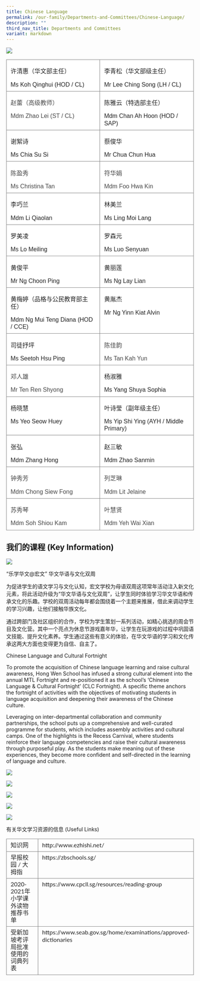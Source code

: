 ```yaml
---
title: Chinese Language
permalink: /our-family/Departments-and-Committees/Chinese-Language/
description: ""
third_nav_title: Departments and Committees
variant: markdown
---
```

**![](https://lh4.googleusercontent.com/kmRF3eMduOujlHBOBikCQDtb920Tt21qfQrj9mXxnMsCvE_n2Mw42Trhk2E2G4cdHEc9tuRlyXkSmI39UVbOlbPIEXdlTLzZ6Qh8NzmEVXDKAgS58KxmvtrOa3Ikkd-jbnKC1RzgTY1PqGsoBss03J0)**

  

<table style="border:none;border-collapse:collapse;">
  <colgroup>
    <col width="301">
    <col width="301">
  </colgroup>
  <tbody>
    <tr style="height:51pt">
      <td style="border-left:solid #808080 0.55555575pt;border-right:solid #808080 0.55555575pt;border-bottom:solid #808080 0.55555575pt;border-top:solid #808080 0.55555575pt;vertical-align:top;background-color:#ffffff;padding:4pt 8pt 4pt 8pt;overflow:hidden;overflow-wrap:break-word;">
        <p style="line-height:1.2;margin-top:12pt;margin-bottom:2pt;" dir="ltr"><span style="font-size:12pt;font-family:SimSun;color:#222222;background-color:transparent;font-weight:400;font-style:normal;font-variant:normal;text-decoration:none;vertical-align:baseline;white-space:pre;white-space:pre-wrap;">许清惠（华文部主任）</span></p>
        <p style="line-height:1.2;margin-top:12pt;margin-bottom:2pt;" dir="ltr"><span style="font-size:12pt;font-family:Arial,sans-serif;color:#222222;background-color:transparent;font-weight:400;font-style:normal;font-variant:normal;text-decoration:none;vertical-align:baseline;white-space:pre;white-space:pre-wrap;">Ms Koh Qinghui (HOD / CL)</span></p>
      </td>
      <td style="border-left:solid #808080 0.55555575pt;border-right:solid #808080 0.55555575pt;border-bottom:solid #808080 0.55555575pt;border-top:solid #808080 0.55555575pt;vertical-align:top;background-color:#ffffff;padding:4pt 8pt 4pt 8pt;overflow:hidden;overflow-wrap:break-word;">
        <p style="line-height:1.2;margin-top:12pt;margin-bottom:2pt;" dir="ltr"><span style="font-size:12pt;font-family:SimSun;color:#222222;background-color:transparent;font-weight:400;font-style:normal;font-variant:normal;text-decoration:none;vertical-align:baseline;white-space:pre;white-space:pre-wrap;">李青松（华文部级主任）</span></p>
        <p style="line-height:1.2;margin-top:12pt;margin-bottom:2pt;" dir="ltr"><span style="font-size:12pt;font-family:Arial,sans-serif;color:#222222;background-color:transparent;font-weight:400;font-style:normal;font-variant:normal;text-decoration:none;vertical-align:baseline;white-space:pre;white-space:pre-wrap;">Mr Lee Ching Song (LH / CL)</span></p>
      </td>
    </tr>
    <tr style="height:51pt">
      <td style="border-left:solid #808080 0.55555575pt;border-right:solid #808080 0.55555575pt;border-bottom:solid #808080 0.55555575pt;border-top:solid #808080 0.55555575pt;vertical-align:top;background-color:#ffffff;padding:4pt 8pt 4pt 8pt;overflow:hidden;overflow-wrap:break-word;">
        <p style="line-height:1.2;margin-top:12pt;margin-bottom:2pt;" dir="ltr"><span style="font-size:12pt;font-family:SimSun;color:#484848;background-color:transparent;font-weight:400;font-style:normal;font-variant:normal;text-decoration:none;vertical-align:baseline;white-space:pre;white-space:pre-wrap;">赵蕾（高级教师）</span></p>
        <p style="line-height:1.2;margin-top:12pt;margin-bottom:2pt;" dir="ltr"><span style="font-size:12pt;font-family:Arial,sans-serif;color:#484848;background-color:transparent;font-weight:400;font-style:normal;font-variant:normal;text-decoration:none;vertical-align:baseline;white-space:pre;white-space:pre-wrap;">Mdm Zhao Lei (ST / CL)</span></p>
      </td>
      <td style="border-left:solid #808080 0.55555575pt;border-right:solid #808080 0.55555575pt;border-bottom:solid #808080 0.55555575pt;border-top:solid #808080 0.55555575pt;vertical-align:top;background-color:#ffffff;padding:4pt 8pt 4pt 8pt;overflow:hidden;overflow-wrap:break-word;">
        <p style="line-height:1.2;margin-top:12pt;margin-bottom:2pt;" dir="ltr"><span style="font-size:12pt;font-family:SimSun;color:#222222;background-color:transparent;font-weight:400;font-style:normal;font-variant:normal;text-decoration:none;vertical-align:baseline;white-space:pre;white-space:pre-wrap;">陈雅云（特选部主任）</span></p>
        <p style="line-height:1.2;margin-top:12pt;margin-bottom:2pt;" dir="ltr"><span style="font-size:12pt;font-family:Arial,sans-serif;color:#222222;background-color:transparent;font-weight:400;font-style:normal;font-variant:normal;text-decoration:none;vertical-align:baseline;white-space:pre;white-space:pre-wrap;">Mdm Chan Ah Hoon (HOD / SAP)</span></p>
      </td>
    </tr>
    <tr style="height:51pt">
      <td style="border-left:solid #808080 0.55555575pt;border-right:solid #808080 0.55555575pt;border-bottom:solid #808080 0.55555575pt;border-top:solid #808080 0.55555575pt;vertical-align:top;background-color:#ffffff;padding:4pt 8pt 4pt 8pt;overflow:hidden;overflow-wrap:break-word;">
        <p style="line-height:1.2;margin-top:12pt;margin-bottom:2pt;" dir="ltr"><span style="font-size:12pt;font-family:SimSun;color:#222222;background-color:transparent;font-weight:400;font-style:normal;font-variant:normal;text-decoration:none;vertical-align:baseline;white-space:pre;white-space:pre-wrap;">谢絮诗</span></p>
        <p style="line-height:1.2;margin-top:12pt;margin-bottom:2pt;" dir="ltr"><span style="font-size:12pt;font-family:Arial,sans-serif;color:#222222;background-color:transparent;font-weight:400;font-style:normal;font-variant:normal;text-decoration:none;vertical-align:baseline;white-space:pre;white-space:pre-wrap;">Ms Chia Su Si&nbsp;</span></p>
      </td>
      <td style="border-left:solid #808080 0.55555575pt;border-right:solid #808080 0.55555575pt;border-bottom:solid #808080 0.55555575pt;border-top:solid #808080 0.55555575pt;vertical-align:top;background-color:#ffffff;padding:4pt 8pt 4pt 8pt;overflow:hidden;overflow-wrap:break-word;">
        <p style="line-height:1.2;margin-top:12pt;margin-bottom:2pt;" dir="ltr"><span style="font-size:12pt;font-family:SimSun;color:#222222;background-color:transparent;font-weight:400;font-style:normal;font-variant:normal;text-decoration:none;vertical-align:baseline;white-space:pre;white-space:pre-wrap;">蔡俊华</span></p>
        <p style="line-height:1.2;margin-top:12pt;margin-bottom:2pt;" dir="ltr"><span style="font-size:12pt;font-family:Arial,sans-serif;color:#222222;background-color:transparent;font-weight:400;font-style:normal;font-variant:normal;text-decoration:none;vertical-align:baseline;white-space:pre;white-space:pre-wrap;">Mr Chua Chun Hua</span></p>
      </td>
    </tr>
    <tr style="height:51pt">
      <td style="border-left:solid #808080 0.55555575pt;border-right:solid #808080 0.55555575pt;border-bottom:solid #808080 0.55555575pt;border-top:solid #808080 0.55555575pt;vertical-align:top;background-color:#ffffff;padding:4pt 8pt 4pt 8pt;overflow:hidden;overflow-wrap:break-word;">
        <p style="line-height:1.2;margin-top:12pt;margin-bottom:2pt;" dir="ltr"><span style="font-size:12pt;font-family:SimSun;color:#484848;background-color:transparent;font-weight:400;font-style:normal;font-variant:normal;text-decoration:none;vertical-align:baseline;white-space:pre;white-space:pre-wrap;">陈盈秀</span></p>
        <p style="line-height:1.2;margin-top:12pt;margin-bottom:2pt;" dir="ltr"><span style="font-size:12pt;font-family:Arial,sans-serif;color:#484848;background-color:transparent;font-weight:400;font-style:normal;font-variant:normal;text-decoration:none;vertical-align:baseline;white-space:pre;white-space:pre-wrap;">Ms Christina Tan</span></p>
      </td>
      <td style="border-left:solid #808080 0.55555575pt;border-right:solid #808080 0.55555575pt;border-bottom:solid #808080 0.55555575pt;border-top:solid #808080 0.55555575pt;vertical-align:top;background-color:#ffffff;padding:4pt 8pt 4pt 8pt;overflow:hidden;overflow-wrap:break-word;">
        <p style="line-height:1.2;margin-top:12pt;margin-bottom:2pt;" dir="ltr"><span style="font-size:12pt;font-family:SimSun;color:#484848;background-color:transparent;font-weight:400;font-style:normal;font-variant:normal;text-decoration:none;vertical-align:baseline;white-space:pre;white-space:pre-wrap;">符华娟</span></p>
        <p style="line-height:1.2;margin-top:12pt;margin-bottom:2pt;" dir="ltr"><span style="font-size:12pt;font-family:Arial,sans-serif;color:#484848;background-color:transparent;font-weight:400;font-style:normal;font-variant:normal;text-decoration:none;vertical-align:baseline;white-space:pre;white-space:pre-wrap;">Mdm Foo Hwa Kin</span></p>
      </td>
    </tr>
    <tr style="height:51pt">
      <td style="border-left:solid #808080 0.55555575pt;border-right:solid #808080 0.55555575pt;border-bottom:solid #808080 0.55555575pt;border-top:solid #808080 0.55555575pt;vertical-align:top;background-color:#ffffff;padding:4pt 8pt 4pt 8pt;overflow:hidden;overflow-wrap:break-word;">
        <p style="line-height:1.2;margin-top:12pt;margin-bottom:2pt;" dir="ltr"><span style="font-size:12pt;font-family:SimSun;color:#222222;background-color:transparent;font-weight:400;font-style:normal;font-variant:normal;text-decoration:none;vertical-align:baseline;white-space:pre;white-space:pre-wrap;">李巧兰</span></p>
        <p style="line-height:1.2;margin-top:12pt;margin-bottom:2pt;" dir="ltr"><span style="font-size:12pt;font-family:Arial,sans-serif;color:#222222;background-color:transparent;font-weight:400;font-style:normal;font-variant:normal;text-decoration:none;vertical-align:baseline;white-space:pre;white-space:pre-wrap;">Mdm Li Qiaolan</span></p>
      </td>
      <td style="border-left:solid #808080 0.55555575pt;border-right:solid #808080 0.55555575pt;border-bottom:solid #808080 0.55555575pt;border-top:solid #808080 0.55555575pt;vertical-align:top;background-color:#ffffff;padding:4pt 8pt 4pt 8pt;overflow:hidden;overflow-wrap:break-word;">
        <p style="line-height:1.2;margin-top:12pt;margin-bottom:2pt;" dir="ltr"><span style="font-size:12pt;font-family:SimSun;color:#222222;background-color:transparent;font-weight:400;font-style:normal;font-variant:normal;text-decoration:none;vertical-align:baseline;white-space:pre;white-space:pre-wrap;">林美兰</span></p>
        <p style="line-height:1.2;margin-top:12pt;margin-bottom:2pt;" dir="ltr"><span style="font-size:12pt;font-family:Arial,sans-serif;color:#222222;background-color:transparent;font-weight:400;font-style:normal;font-variant:normal;text-decoration:none;vertical-align:baseline;white-space:pre;white-space:pre-wrap;">Ms Ling Moi Lang</span></p>
      </td>
    </tr>
    <tr style="height:51pt">
      <td style="border-left:solid #808080 0.55555575pt;border-right:solid #808080 0.55555575pt;border-bottom:solid #808080 0.55555575pt;border-top:solid #808080 0.55555575pt;vertical-align:top;background-color:#ffffff;padding:4pt 8pt 4pt 8pt;overflow:hidden;overflow-wrap:break-word;">
        <p style="line-height:1.2;margin-top:12pt;margin-bottom:2pt;" dir="ltr"><span style="font-size:12pt;font-family:SimSun;color:#222222;background-color:transparent;font-weight:400;font-style:normal;font-variant:normal;text-decoration:none;vertical-align:baseline;white-space:pre;white-space:pre-wrap;">罗美凌</span></p>
        <p style="line-height:1.2;margin-top:12pt;margin-bottom:2pt;" dir="ltr"><span style="font-size:12pt;font-family:Arial,sans-serif;color:#222222;background-color:transparent;font-weight:400;font-style:normal;font-variant:normal;text-decoration:none;vertical-align:baseline;white-space:pre;white-space:pre-wrap;">Ms Lo Meiling</span></p>
      </td>
      <td style="border-left:solid #808080 0.55555575pt;border-right:solid #808080 0.55555575pt;border-bottom:solid #808080 0.55555575pt;border-top:solid #808080 0.55555575pt;vertical-align:top;background-color:#ffffff;padding:4pt 8pt 4pt 8pt;overflow:hidden;overflow-wrap:break-word;">
        <p style="line-height:1.2;margin-top:12pt;margin-bottom:2pt;" dir="ltr"><span style="font-size:12pt;font-family:SimSun;color:#222222;background-color:transparent;font-weight:400;font-style:normal;font-variant:normal;text-decoration:none;vertical-align:baseline;white-space:pre;white-space:pre-wrap;">罗森元</span></p>
        <p style="line-height:1.2;margin-top:12pt;margin-bottom:2pt;" dir="ltr"><span style="font-size:12pt;font-family:Arial,sans-serif;color:#222222;background-color:transparent;font-weight:400;font-style:normal;font-variant:normal;text-decoration:none;vertical-align:baseline;white-space:pre;white-space:pre-wrap;">Ms Luo Senyuan</span></p>
      </td>
    </tr>
    <tr style="height:51pt">
      <td style="border-left:solid #808080 0.55555575pt;border-right:solid #808080 0.55555575pt;border-bottom:solid #808080 0.55555575pt;border-top:solid #808080 0.55555575pt;vertical-align:top;background-color:#ffffff;padding:4pt 8pt 4pt 8pt;overflow:hidden;overflow-wrap:break-word;">
        <p style="line-height:1.2;margin-top:12pt;margin-bottom:2pt;" dir="ltr"><span style="font-size:12pt;font-family:SimSun;color:#222222;background-color:transparent;font-weight:400;font-style:normal;font-variant:normal;text-decoration:none;vertical-align:baseline;white-space:pre;white-space:pre-wrap;">黄俊平</span></p>
        <p style="line-height:1.2;margin-top:12pt;margin-bottom:2pt;" dir="ltr"><span style="font-size:12pt;font-family:Arial,sans-serif;color:#222222;background-color:transparent;font-weight:400;font-style:normal;font-variant:normal;text-decoration:none;vertical-align:baseline;white-space:pre;white-space:pre-wrap;">Mr Ng Choon Ping</span></p>
      </td>
      <td style="border-left:solid #808080 0.55555575pt;border-right:solid #808080 0.55555575pt;border-bottom:solid #808080 0.55555575pt;border-top:solid #808080 0.55555575pt;vertical-align:top;background-color:#ffffff;padding:4pt 8pt 4pt 8pt;overflow:hidden;overflow-wrap:break-word;">
        <p style="line-height:1.2;margin-top:12pt;margin-bottom:2pt;" dir="ltr"><span style="font-size:12pt;font-family:SimSun;color:#222222;background-color:transparent;font-weight:400;font-style:normal;font-variant:normal;text-decoration:none;vertical-align:baseline;white-space:pre;white-space:pre-wrap;">黄丽莲</span></p>
        <p style="line-height:1.2;margin-top:12pt;margin-bottom:2pt;" dir="ltr"><span style="font-size:12pt;font-family:Arial,sans-serif;color:#222222;background-color:transparent;font-weight:400;font-style:normal;font-variant:normal;text-decoration:none;vertical-align:baseline;white-space:pre;white-space:pre-wrap;">Ms Ng Lay Lian</span></p>
      </td>
    </tr>
    <tr style="height:51pt">
      <td style="border-left:solid #808080 0.55555575pt;border-right:solid #808080 0.55555575pt;border-bottom:solid #808080 0.55555575pt;border-top:solid #808080 0.55555575pt;vertical-align:top;background-color:#ffffff;padding:4pt 8pt 4pt 8pt;overflow:hidden;overflow-wrap:break-word;">
        <p style="line-height:1.2;margin-top:12pt;margin-bottom:2pt;" dir="ltr"><span style="font-size:12pt;font-family:SimSun;color:#222222;background-color:transparent;font-weight:400;font-style:normal;font-variant:normal;text-decoration:none;vertical-align:baseline;white-space:pre;white-space:pre-wrap;">黄梅婷（品格与公民教育部主任）</span></p>
        <p style="line-height:1.2;margin-top:12pt;margin-bottom:2pt;" dir="ltr"><span style="font-size:12pt;font-family:Arial,sans-serif;color:#222222;background-color:transparent;font-weight:400;font-style:normal;font-variant:normal;text-decoration:none;vertical-align:baseline;white-space:pre;white-space:pre-wrap;">Mdm Ng Mui Teng Diana (HOD / CCE)</span></p>
      </td>
      <td style="border-left:solid #808080 0.55555575pt;border-right:solid #808080 0.55555575pt;border-bottom:solid #808080 0.55555575pt;border-top:solid #808080 0.55555575pt;vertical-align:top;background-color:#ffffff;padding:4pt 8pt 4pt 8pt;overflow:hidden;overflow-wrap:break-word;">
        <p style="line-height:1.2;margin-top:12pt;margin-bottom:2pt;" dir="ltr"><span style="font-size:12pt;font-family:SimSun;color:#222222;background-color:transparent;font-weight:400;font-style:normal;font-variant:normal;text-decoration:none;vertical-align:baseline;white-space:pre;white-space:pre-wrap;">黄胤杰</span></p>
        <p style="line-height:1.2;margin-top:12pt;margin-bottom:2pt;" dir="ltr"><span style="font-size:12pt;font-family:Arial,sans-serif;color:#222222;background-color:transparent;font-weight:400;font-style:normal;font-variant:normal;text-decoration:none;vertical-align:baseline;white-space:pre;white-space:pre-wrap;">Mr Ng Yinn Kiat Alvin</span></p>
      </td>
    </tr>
    <tr style="height:51pt">
      <td style="border-left:solid #808080 0.55555575pt;border-right:solid #808080 0.55555575pt;border-bottom:solid #808080 0.55555575pt;border-top:solid #808080 0.55555575pt;vertical-align:top;background-color:#ffffff;padding:4pt 8pt 4pt 8pt;overflow:hidden;overflow-wrap:break-word;">
        <p style="line-height:1.2;margin-top:12pt;margin-bottom:2pt;" dir="ltr"><span style="font-size:12pt;font-family:SimSun;color:#222222;background-color:transparent;font-weight:400;font-style:normal;font-variant:normal;text-decoration:none;vertical-align:baseline;white-space:pre;white-space:pre-wrap;">司徒抒坪</span></p>
        <p style="line-height:1.2;margin-top:12pt;margin-bottom:2pt;" dir="ltr"><span style="font-size:12pt;font-family:Arial,sans-serif;color:#222222;background-color:transparent;font-weight:400;font-style:normal;font-variant:normal;text-decoration:none;vertical-align:baseline;white-space:pre;white-space:pre-wrap;">Ms Seetoh Hsu Ping</span></p>
      </td>
      <td style="border-left:solid #808080 0.55555575pt;border-right:solid #808080 0.55555575pt;border-bottom:solid #808080 0.55555575pt;border-top:solid #808080 0.55555575pt;vertical-align:top;background-color:#ffffff;padding:4pt 8pt 4pt 8pt;overflow:hidden;overflow-wrap:break-word;">
        <p style="line-height:1.2;margin-top:12pt;margin-bottom:2pt;" dir="ltr"><span style="font-size:12pt;font-family:SimSun;color:#484848;background-color:transparent;font-weight:400;font-style:normal;font-variant:normal;text-decoration:none;vertical-align:baseline;white-space:pre;white-space:pre-wrap;">陈佳韵</span></p>
        <p style="line-height:1.2;margin-top:12pt;margin-bottom:2pt;" dir="ltr"><span style="font-size:12pt;font-family:Arial,sans-serif;color:#484848;background-color:transparent;font-weight:400;font-style:normal;font-variant:normal;text-decoration:none;vertical-align:baseline;white-space:pre;white-space:pre-wrap;">Ms Tan Kah Yun</span></p>
      </td>
    </tr>
    <tr style="height:51pt">
      <td style="border-left:solid #808080 0.55555575pt;border-right:solid #808080 0.55555575pt;border-bottom:solid #808080 0.55555575pt;border-top:solid #808080 0.55555575pt;vertical-align:top;background-color:#ffffff;padding:4pt 8pt 4pt 8pt;overflow:hidden;overflow-wrap:break-word;">
        <p style="line-height:1.2;margin-top:12pt;margin-bottom:2pt;" dir="ltr"><span style="font-size:12pt;font-family:SimSun;color:#484848;background-color:transparent;font-weight:400;font-style:normal;font-variant:normal;text-decoration:none;vertical-align:baseline;white-space:pre;white-space:pre-wrap;">邓人雄</span></p>
        <p style="line-height:1.2;margin-top:12pt;margin-bottom:2pt;" dir="ltr"><span style="font-size:12pt;font-family:Arial,sans-serif;color:#484848;background-color:transparent;font-weight:400;font-style:normal;font-variant:normal;text-decoration:none;vertical-align:baseline;white-space:pre;white-space:pre-wrap;">Mr Ten Ren Shyong</span></p>
      </td>
      <td style="border-left:solid #808080 0.55555575pt;border-right:solid #808080 0.55555575pt;border-bottom:solid #808080 0.55555575pt;border-top:solid #808080 0.55555575pt;vertical-align:top;background-color:#ffffff;padding:4pt 8pt 4pt 8pt;overflow:hidden;overflow-wrap:break-word;">
        <p style="line-height:1.2;margin-top:12pt;margin-bottom:2pt;" dir="ltr"><span style="font-size:12pt;font-family:SimSun;color:#222222;background-color:transparent;font-weight:400;font-style:normal;font-variant:normal;text-decoration:none;vertical-align:baseline;white-space:pre;white-space:pre-wrap;">杨淑雅</span></p>
        <p style="line-height:1.2;margin-top:12pt;margin-bottom:2pt;" dir="ltr"><span style="font-size:12pt;font-family:Arial,sans-serif;color:#222222;background-color:transparent;font-weight:400;font-style:normal;font-variant:normal;text-decoration:none;vertical-align:baseline;white-space:pre;white-space:pre-wrap;">Ms Yang Shuya Sophia&nbsp;</span></p>
      </td>
    </tr>
    <tr style="height:51pt">
      <td style="border-left:solid #808080 0.55555575pt;border-right:solid #808080 0.55555575pt;border-bottom:solid #808080 0.55555575pt;border-top:solid #808080 0.55555575pt;vertical-align:top;background-color:#ffffff;padding:4pt 8pt 4pt 8pt;overflow:hidden;overflow-wrap:break-word;">
        <p style="line-height:1.2;margin-top:12pt;margin-bottom:2pt;" dir="ltr"><span style="font-size:12pt;font-family:SimSun;color:#222222;background-color:transparent;font-weight:400;font-style:normal;font-variant:normal;text-decoration:none;vertical-align:baseline;white-space:pre;white-space:pre-wrap;">杨晓慧</span></p>
        <p style="line-height:1.2;margin-top:12pt;margin-bottom:2pt;" dir="ltr"><span style="font-size:12pt;font-family:Arial,sans-serif;color:#222222;background-color:transparent;font-weight:400;font-style:normal;font-variant:normal;text-decoration:none;vertical-align:baseline;white-space:pre;white-space:pre-wrap;">Ms Yeo Seow Huey</span></p>
      </td>
      <td style="border-left:solid #808080 0.55555575pt;border-right:solid #808080 0.55555575pt;border-bottom:solid #808080 0.55555575pt;border-top:solid #808080 0.55555575pt;vertical-align:top;background-color:#ffffff;padding:4pt 8pt 4pt 8pt;overflow:hidden;overflow-wrap:break-word;">
        <p style="line-height:1.2;margin-top:12pt;margin-bottom:2pt;" dir="ltr"><span style="font-size:12pt;font-family:SimSun;color:#222222;background-color:transparent;font-weight:400;font-style:normal;font-variant:normal;text-decoration:none;vertical-align:baseline;white-space:pre;white-space:pre-wrap;">叶诗莹（副年级主任）</span></p>
        <p style="line-height:1.2;margin-top:12pt;margin-bottom:2pt;" dir="ltr"><span style="font-size:12pt;font-family:Arial,sans-serif;color:#222222;background-color:transparent;font-weight:400;font-style:normal;font-variant:normal;text-decoration:none;vertical-align:baseline;white-space:pre;white-space:pre-wrap;">Ms Yip Shi Ying (AYH / Middle Primary)</span></p>
      </td>
    </tr>
    <tr style="height:51pt">
      <td style="border-left:solid #808080 0.55555575pt;border-right:solid #808080 0.55555575pt;border-bottom:solid #808080 0.55555575pt;border-top:solid #808080 0.55555575pt;vertical-align:top;background-color:#ffffff;padding:4pt 8pt 4pt 8pt;overflow:hidden;overflow-wrap:break-word;">
        <p style="line-height:1.2;margin-top:12pt;margin-bottom:2pt;" dir="ltr"><span style="font-size:12pt;font-family:SimSun;color:#222222;background-color:transparent;font-weight:400;font-style:normal;font-variant:normal;text-decoration:none;vertical-align:baseline;white-space:pre;white-space:pre-wrap;">张弘</span></p>
        <p style="line-height:1.2;margin-top:12pt;margin-bottom:2pt;" dir="ltr"><span style="font-size:12pt;font-family:Arial,sans-serif;color:#222222;background-color:transparent;font-weight:400;font-style:normal;font-variant:normal;text-decoration:none;vertical-align:baseline;white-space:pre;white-space:pre-wrap;">Mdm Zhang Hong</span></p>
      </td>
      <td style="border-left:solid #808080 0.55555575pt;border-right:solid #808080 0.55555575pt;border-bottom:solid #808080 0.55555575pt;border-top:solid #808080 0.55555575pt;vertical-align:top;background-color:#ffffff;padding:4pt 8pt 4pt 8pt;overflow:hidden;overflow-wrap:break-word;">
        <p style="line-height:1.2;margin-top:12pt;margin-bottom:2pt;" dir="ltr"><span style="font-size:12pt;font-family:SimSun;color:#222222;background-color:transparent;font-weight:400;font-style:normal;font-variant:normal;text-decoration:none;vertical-align:baseline;white-space:pre;white-space:pre-wrap;">赵三敏</span></p>
        <p style="line-height:1.2;margin-top:12pt;margin-bottom:2pt;" dir="ltr"><span style="font-size:12pt;font-family:Arial,sans-serif;color:#222222;background-color:transparent;font-weight:400;font-style:normal;font-variant:normal;text-decoration:none;vertical-align:baseline;white-space:pre;white-space:pre-wrap;">Mdm Zhao Sanmin</span></p>
      </td>
    </tr>
    <tr style="height:51pt">
      <td style="border-left:solid #808080 0.55555575pt;border-right:solid #808080 0.55555575pt;border-bottom:solid #808080 0.55555575pt;border-top:solid #808080 0.55555575pt;vertical-align:top;background-color:#ffffff;padding:4pt 8pt 4pt 8pt;overflow:hidden;overflow-wrap:break-word;">
        <p style="line-height:1.2;margin-top:12pt;margin-bottom:2pt;" dir="ltr"><span style="font-size:12pt;font-family:SimSun;color:#484848;background-color:transparent;font-weight:400;font-style:normal;font-variant:normal;text-decoration:none;vertical-align:baseline;white-space:pre;white-space:pre-wrap;">钟秀芳</span></p>
        <p style="line-height:1.2;margin-top:12pt;margin-bottom:2pt;" dir="ltr"><span style="font-size:12pt;font-family:Arial,sans-serif;color:#484848;background-color:transparent;font-weight:400;font-style:normal;font-variant:normal;text-decoration:none;vertical-align:baseline;white-space:pre;white-space:pre-wrap;">Mdm Chong Siew Fong</span></p>
      </td>
      <td style="border-left:solid #808080 0.55555575pt;border-right:solid #808080 0.55555575pt;border-bottom:solid #808080 0.55555575pt;border-top:solid #808080 0.55555575pt;vertical-align:top;background-color:#ffffff;padding:4pt 8pt 4pt 8pt;overflow:hidden;overflow-wrap:break-word;">
        <p style="line-height:1.2;margin-top:12pt;margin-bottom:2pt;" dir="ltr"><span style="font-size:12pt;font-family:SimSun;color:#484848;background-color:transparent;font-weight:400;font-style:normal;font-variant:normal;text-decoration:none;vertical-align:baseline;white-space:pre;white-space:pre-wrap;">列芝琳</span></p>
        <p style="line-height:1.2;margin-top:12pt;margin-bottom:2pt;" dir="ltr"><span style="font-size:12pt;font-family:Arial,sans-serif;color:#484848;background-color:transparent;font-weight:400;font-style:normal;font-variant:normal;text-decoration:none;vertical-align:baseline;white-space:pre;white-space:pre-wrap;">Mdm Lit Jelaine</span></p>
      </td>
    </tr>
    <tr style="height:51pt">
      <td style="border-left:solid #808080 0.55555575pt;border-right:solid #808080 0.55555575pt;border-bottom:solid #808080 0.55555575pt;border-top:solid #808080 0.55555575pt;vertical-align:top;background-color:#ffffff;padding:4pt 8pt 4pt 8pt;overflow:hidden;overflow-wrap:break-word;">
        <p style="line-height:1.2;margin-top:12pt;margin-bottom:2pt;" dir="ltr"><span style="font-size:12pt;font-family:SimSun;color:#484848;background-color:transparent;font-weight:400;font-style:normal;font-variant:normal;text-decoration:none;vertical-align:baseline;white-space:pre;white-space:pre-wrap;">苏秀琴</span></p>
        <p style="line-height:1.2;margin-top:12pt;margin-bottom:2pt;" dir="ltr"><span style="font-size:12pt;font-family:Arial,sans-serif;color:#484848;background-color:transparent;font-weight:400;font-style:normal;font-variant:normal;text-decoration:none;vertical-align:baseline;white-space:pre;white-space:pre-wrap;">Mdm Soh Shiou Kam</span></p>
      </td>
      <td style="border-left:solid #808080 0.55555575pt;border-right:solid #808080 0.55555575pt;border-bottom:solid #808080 0.55555575pt;border-top:solid #808080 0.55555575pt;vertical-align:top;background-color:#ffffff;padding:4pt 8pt 4pt 8pt;overflow:hidden;overflow-wrap:break-word;">
        <p style="line-height:1.2;margin-top:12pt;margin-bottom:0pt;" dir="ltr"><span style="font-size:12pt;font-family:SimSun;color:#484848;background-color:transparent;font-weight:400;font-style:normal;font-variant:normal;text-decoration:none;vertical-align:baseline;white-space:pre;white-space:pre-wrap;">叶慧贤</span></p>
        <p style="line-height:1.2;margin-top:12pt;margin-bottom:0pt;" dir="ltr"><span style="font-size:12pt;font-family:Arial,sans-serif;color:#484848;background-color:transparent;font-weight:400;font-style:normal;font-variant:normal;text-decoration:none;vertical-align:baseline;white-space:pre;white-space:pre-wrap;">Mdm Yeh Wai Xian</span></p>
      </td>
    </tr>
  </tbody>
</table>
  

## 我们的课程 (Key Information)

  

![](https://lh6.googleusercontent.com/0hvk_fQig4gQTycyJi5l0jYK3CQLnpxG8GF-vkvO8KS3fXUuuToL3QogXYNnohNmM0P99B6gFO3ML-EE4mDV0G5aXYaHVf1uwx3zadGdzWfJ2wq25YL_9upqPqCE_AcvzSYhFS8srM5xg8c1KULUrqkONBD55RW1)

“乐学华文@宏文” 华文华语与文化双周&nbsp;

  

为促进学生的语文学习与文化认知，宏文学校为母语双周这项常年活动注入新文化元素，将此活动升级为“华文华语与文化双周”，让学生同时体验学习华文华语和传承文化的乐趣。学校的双周活动每年都会围绕着一个主题来推展，借此来调动学生的学习兴趣，让他们接触华族文化。

通过跨部门及社区组织的合作，学校为学生策划一系列活动，如精心挑选的周会节目及文化营。其中一个亮点为休息节游戏嘉年华，让学生在玩游戏的过程中巩固语文技能、提升文化素养。学生通过这些有意义的体验，在华文华语的学习和文化传承这两大方面也变得更为自信、自主了。

  

Chinese Language and Cultural Fortnight

To promote the acquisition of Chinese language learning and raise cultural awareness, Hong Wen School has infused a strong cultural element into the annual MTL Fortnight and re-positioned it as the school’s ‘Chinese Language &amp; Cultural Fortnight’ (CLC Fortnight). A specific theme anchors the fortnight of activities with the objectives of motivating students in language acquisition and deepening their awareness of the Chinese culture.&nbsp;

Leveraging on inter-departmental collaboration and community partnerships, the school puts up a comprehensive and well-curated programme for students, which includes assembly activities and cultural camps. One of the highlights is the Recess Carnival, where students reinforce their language competencies and raise their cultural awareness through purposeful play. As the students make meaning out of these experiences, they become more confident and self-directed in the learning of language and culture.

![](https://lh3.googleusercontent.com/X7sjc-rrJ39ejvXOuqzQkAjoRMbI5WEdTCzEq9rT4-_BVbsNF8ubhIcbEn_e96s2m9_wR_gmu4GB6MNiJsq66AuuEjcXfTwyhPnA5J2c1Eopmw75kGAoZjdRUvbkpoFtkpnJ_VnpRI5hXP2IJ9FIGWDTDVJZLD-d)

![](https://lh5.googleusercontent.com/zO2rzuZdoP3egeka1dvn7vcytTHT6ALW-tjVjiyvX1z_JGBNyI_jXkVlFtaA_DxqmahP5soized2UabDwQY0y1iC_pGPRFAXaPdUtTZujy5qHTRkqQQ34F2hTjvjC-GHVYKo2E8ZIbU4kON-l_gWQDp3HYUCetpi)

  

![](https://lh3.googleusercontent.com/36R1jdnVOxS2MaFQq7QTNRcdgma7EMabePlC4XszsqNveQKQwzrvf6Aua9Ns7uqHFt0zeRH7SUNzhJFPbWvmNkybGRwyIENx-EWUNatl_eADdWr4tKlFWYvAf1h_m6ZSe_wXam95hAR1JCM6vBxuVm-1GIgSXNuP)

![](https://lh5.googleusercontent.com/Lh9qp6CeimIuHd_q0GX4qsahWbqS6AG8cjKrG_nEpvguW9dYkD3uC2go804Fb6aZmKw25WGX-sOASH9DkN4srOu_mx9riUy-t2hUwE18qIS4ZuthCpTrRT2fcbeWJ75QIJyLfYOaCmLo1G6WLqVtK5VwlQQrwtg1)

  
  

![](https://lh5.googleusercontent.com/VYgsd-Yrv_p64g3XsQvS52uxBtXPEiZmGznDGZPXYVnzuMaw8a-HAUxj65a9RKvSRl_j0fL-Vgh5qTSJDkH2sIcFD8UAm2rEgTduWiYlaEDC-Mm-U6y3XQavfvYB9Xbc4jarv78KbIcVq4xL4pXBGT1ln0fwdist)

  

有关华文学习资源的信息 (Useful Links)

  

<table style="border:none;border-collapse:collapse;"><colgroup><col width="295"><col width="295"></colgroup><tbody><tr style="height:24pt"><td style="border-left:solid #808080 1.125pt;border-right:solid #808080 1.125pt;border-bottom:solid #808080 1.125pt;border-top:solid #808080 1.125pt;vertical-align:top;padding:4pt 8pt 4pt 8pt;overflow:hidden;overflow-wrap:break-word;"><p dir="ltr" style="line-height:1.2;margin-top:0pt;margin-bottom:2pt;"><span style="font-size:12pt;font-family:Lato,sans-serif;color:#222222;background-color:#ffffff;font-weight:400;font-style:normal;font-variant:normal;text-decoration:none;vertical-align:baseline;white-space:pre;white-space:pre-wrap;">知识网</span></p></td><td style="border-left:solid #808080 1.125pt;border-right:solid #808080 1.125pt;border-bottom:solid #808080 1.125pt;border-top:solid #808080 1.125pt;vertical-align:top;padding:4pt 8pt 4pt 8pt;overflow:hidden;overflow-wrap:break-word;"><p dir="ltr" style="line-height:1.2;margin-top:0pt;margin-bottom:2pt;"><span style="font-size:12pt;font-family:Lato,sans-serif;color:#222222;background-color:#ffffff;font-weight:400;font-style:normal;font-variant:normal;text-decoration:none;vertical-align:baseline;white-space:pre;white-space:pre-wrap;">http://www.ezhishi.net/</span></p></td></tr><tr style="height:24pt"><td style="border-left:solid #808080 1.125pt;border-right:solid #808080 1.125pt;border-bottom:solid #808080 1.125pt;border-top:solid #808080 1.125pt;vertical-align:top;padding:4pt 8pt 4pt 8pt;overflow:hidden;overflow-wrap:break-word;"><p dir="ltr" style="line-height:1.2;margin-top:0pt;margin-bottom:2pt;"><span style="font-size:12pt;font-family:Lato,sans-serif;color:#222222;background-color:#ffffff;font-weight:400;font-style:normal;font-variant:normal;text-decoration:none;vertical-align:baseline;white-space:pre;white-space:pre-wrap;">早报校园 / 大拇指</span></p></td><td style="border-left:solid #808080 1.125pt;border-right:solid #808080 1.125pt;border-bottom:solid #808080 1.125pt;border-top:solid #808080 1.125pt;vertical-align:top;padding:4pt 8pt 4pt 8pt;overflow:hidden;overflow-wrap:break-word;"><p dir="ltr" style="line-height:1.2;margin-top:0pt;margin-bottom:2pt;"><span style="font-size:12pt;font-family:Lato,sans-serif;color:#222222;background-color:#ffffff;font-weight:400;font-style:normal;font-variant:normal;text-decoration:none;vertical-align:baseline;white-space:pre;white-space:pre-wrap;">https://zbschools.sg/&nbsp;</span></p></td></tr><tr style="height:24pt"><td style="border-left:solid #808080 1.125pt;border-right:solid #808080 1.125pt;border-bottom:solid #808080 1.125pt;border-top:solid #808080 1.125pt;vertical-align:top;padding:4pt 8pt 4pt 8pt;overflow:hidden;overflow-wrap:break-word;"><p dir="ltr" style="line-height:1.2;margin-top:0pt;margin-bottom:2pt;"><span style="font-size:12pt;font-family:Lato,sans-serif;color:#222222;background-color:#ffffff;font-weight:400;font-style:normal;font-variant:normal;text-decoration:none;vertical-align:baseline;white-space:pre;white-space:pre-wrap;">2020-2021年小学课外读物推荐书单</span></p></td><td style="border-left:solid #808080 1.125pt;border-right:solid #808080 1.125pt;border-bottom:solid #808080 1.125pt;border-top:solid #808080 1.125pt;vertical-align:top;padding:4pt 8pt 4pt 8pt;overflow:hidden;overflow-wrap:break-word;"><p dir="ltr" style="line-height:1.2;margin-top:0pt;margin-bottom:2pt;"><span style="font-size:12pt;font-family:Lato,sans-serif;color:#222222;background-color:#ffffff;font-weight:400;font-style:normal;font-variant:normal;text-decoration:none;vertical-align:baseline;white-space:pre;white-space:pre-wrap;">https://www.cpcll.sg/resources/reading-group</span></p></td></tr><tr style="height:24pt"><td style="border-left:solid #808080 1.125pt;border-right:solid #808080 1.125pt;border-bottom:solid #808080 1.125pt;border-top:solid #808080 1.125pt;vertical-align:top;padding:4pt 8pt 4pt 8pt;overflow:hidden;overflow-wrap:break-word;"><p dir="ltr" style="line-height:1.2;margin-top:0pt;margin-bottom:2pt;"><span style="font-size:12pt;font-family:Lato,sans-serif;color:#222222;background-color:#ffffff;font-weight:400;font-style:normal;font-variant:normal;text-decoration:none;vertical-align:baseline;white-space:pre;white-space:pre-wrap;">受新加坡考评局批准使用的词典列表</span></p></td><td style="border-left:solid #808080 1.125pt;border-right:solid #808080 1.125pt;border-bottom:solid #808080 1.125pt;border-top:solid #808080 1.125pt;vertical-align:top;padding:4pt 8pt 4pt 8pt;overflow:hidden;overflow-wrap:break-word;"><p dir="ltr" style="line-height:1.2;margin-top:0pt;margin-bottom:2pt;"><span style="font-size:12pt;font-family:Lato,sans-serif;color:#222222;background-color:#ffffff;font-weight:400;font-style:normal;font-variant:normal;text-decoration:none;vertical-align:baseline;white-space:pre;white-space:pre-wrap;">https://www.seab.gov.sg/home/examinations/approved-dictionaries</span></p></td></tr></tbody></table>